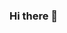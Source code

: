 ### Hi there 👋

<!--
**cardena3/cardena3** is a ✨ _special_ ✨ repository because its `README.md` (this file) appears on your GitHub profile.

Here are some ideas to get you started:

- 👋 Hi, I’m @cardena3
- 👀 I’m interested in artificial intelligence math teachers.
- 🌱 I’m currently learning exploratory data analysis / data munging/-wrangling
- 💞️ I’m looking to collaborate on a database project using matrices.
- 📫 How to reach me christophe.cardenas@gmail.com
- 🤔 I’m looking for help with how to get into natural language processing.
- 💬 Ask me about why AI math teachers will improve education.
- ⚡ Fun fact: I studied viola performance in college.
-->
